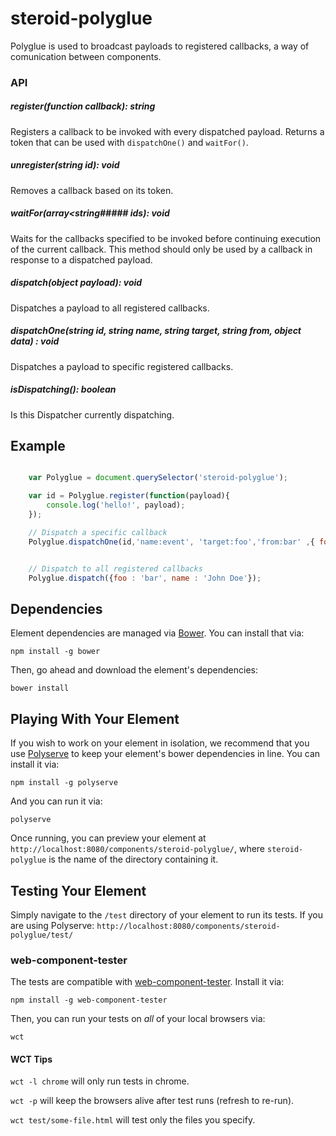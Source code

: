 # steroid-polyglue

Polyglue is used to broadcast payloads to registered callbacks, a way of comunication between components. 

### API

##### register(function callback): string

Registers a callback to be invoked with every dispatched payload. Returns a token that can be used with `dispatchOne()` and `waitFor()`.

##### unregister(string id): void

Removes a callback based on its token.

##### waitFor(array<string##### ids): void

Waits for the callbacks specified to be invoked before continuing execution of the current callback. This method should only be used by a callback in response to a dispatched payload.

##### dispatch(object payload): void

Dispatches a payload to all registered callbacks.

##### dispatchOne(string id, string name, string target, string from, object data) : void

Dispatches a payload to specific registered callbacks.


##### isDispatching(): boolean

Is this Dispatcher currently dispatching.



## Example

```javascript

    var Polyglue = document.querySelector('steroid-polyglue');

    var id = Polyglue.register(function(payload){
        console.log('hello!', payload);
    });

    // Dispatch a specific callback
    Polyglue.dispatchOne(id,'name:event', 'target:foo','from:bar' ,{ foo : 'bar'});


    // Dispatch to all registered callbacks
    Polyglue.dispatch({foo : 'bar', name : 'John Doe'});

```



## Dependencies

Element dependencies are managed via [Bower](http://bower.io/). You can
install that via:

    npm install -g bower

Then, go ahead and download the element's dependencies:

    bower install


## Playing With Your Element

If you wish to work on your element in isolation, we recommend that you use
[Polyserve](https://github.com/PolymerLabs/polyserve) to keep your element's
bower dependencies in line. You can install it via:

    npm install -g polyserve

And you can run it via:

    polyserve

Once running, you can preview your element at
`http://localhost:8080/components/steroid-polyglue/`, where `steroid-polyglue` is the name of the directory containing it.


## Testing Your Element

Simply navigate to the `/test` directory of your element to run its tests. If
you are using Polyserve: `http://localhost:8080/components/steroid-polyglue/test/`

### web-component-tester

The tests are compatible with [web-component-tester](https://github.com/Polymer/web-component-tester).
Install it via:

    npm install -g web-component-tester

Then, you can run your tests on _all_ of your local browsers via:

    wct

#### WCT Tips

`wct -l chrome` will only run tests in chrome.

`wct -p` will keep the browsers alive after test runs (refresh to re-run).

`wct test/some-file.html` will test only the files you specify.
